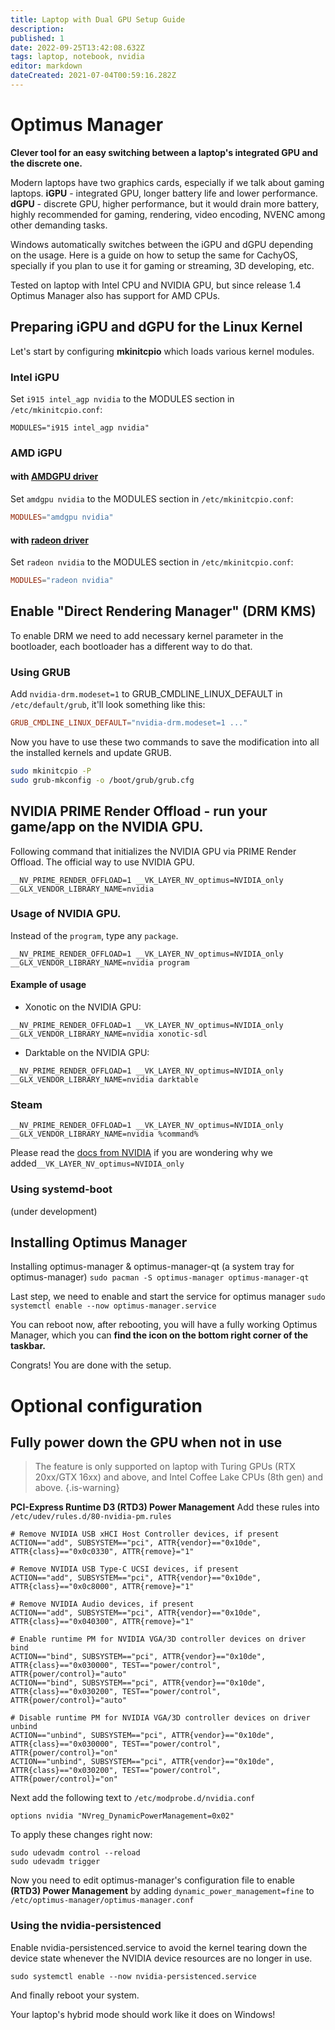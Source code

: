 ```yaml
---
title: Laptop with Dual GPU Setup Guide
description: 
published: 1
date: 2022-09-25T13:42:08.632Z
tags: laptop, notebook, nvidia
editor: markdown
dateCreated: 2021-07-04T00:59:16.282Z
---
```


# Optimus Manager 
**Clever tool for an easy switching between a laptop's integrated GPU and the discrete one.**

Modern laptops have two graphics cards, especially if we talk about gaming laptops.
**iGPU** - integrated GPU, longer battery life and lower performance. 
**dGPU** - discrete GPU, higher performance, but it would drain more battery, highly recommended for gaming, rendering, video encoding, NVENC among other demanding tasks.

Windows automatically switches between the iGPU and dGPU depending on the usage.
Here is a guide on how to setup the same for CachyOS, specially if you plan to use it for gaming or streaming, 3D developing, etc.

Tested on laptop with Intel CPU and NVIDIA GPU, but since release 1.4 Optimus Manager also has support for AMD CPUs.

## Preparing iGPU and dGPU for the Linux Kernel
Let's start by configuring **mkinitcpio** which loads various kernel modules.

### Intel iGPU
Set `i915 intel_agp nvidia` to the MODULES section in `/etc/mkinitcpio.conf`:
```
MODULES="i915 intel_agp nvidia"
```

### AMD iGPU
#### with [AMDGPU driver](https://wiki.archlinux.org/title/AMDGPU)
Set `amdgpu nvidia` to the MODULES section in `/etc/mkinitcpio.conf`:
```conf
MODULES="amdgpu nvidia"
```
#### with [radeon driver](https://wiki.archlinux.org/title/ATI)
Set `radeon nvidia` to the MODULES section in `/etc/mkinitcpio.conf`:
```conf
MODULES="radeon nvidia"
```

## Enable "Direct Rendering Manager" (DRM KMS)
To enable DRM we need to add necessary kernel parameter in the bootloader, each bootloader has a different way to do that. 
### Using GRUB
Add `nvidia-drm.modeset=1` to GRUB_CMDLINE_LINUX_DEFAULT in `/etc/default/grub`, it'll look something like this:
```conf
GRUB_CMDLINE_LINUX_DEFAULT="nvidia-drm.modeset=1 ..."
```
Now you have to use these two commands to save the modification into all the installed kernels and update GRUB.
```sh
sudo mkinitcpio -P
sudo grub-mkconfig -o /boot/grub/grub.cfg
```
## NVIDIA PRIME Render Offload - run your game/app on the NVIDIA GPU.
Following command that initializes the NVIDIA GPU via PRIME Render Offload. The official way to use NVIDIA GPU. 
```
__NV_PRIME_RENDER_OFFLOAD=1 __VK_LAYER_NV_optimus=NVIDIA_only __GLX_VENDOR_LIBRARY_NAME=nvidia
```
### Usage of NVIDIA GPU.
Instead of the `program`, type any `package`.
```
__NV_PRIME_RENDER_OFFLOAD=1 __VK_LAYER_NV_optimus=NVIDIA_only __GLX_VENDOR_LIBRARY_NAME=nvidia program
```
#### Example of usage
- Xonotic on the NVIDIA GPU:
```
__NV_PRIME_RENDER_OFFLOAD=1 __VK_LAYER_NV_optimus=NVIDIA_only __GLX_VENDOR_LIBRARY_NAME=nvidia xonotic-sdl
```
- Darktable on the NVIDIA GPU:
```
__NV_PRIME_RENDER_OFFLOAD=1 __VK_LAYER_NV_optimus=NVIDIA_only __GLX_VENDOR_LIBRARY_NAME=nvidia darktable
```
### Steam
```
__NV_PRIME_RENDER_OFFLOAD=1 __VK_LAYER_NV_optimus=NVIDIA_only __GLX_VENDOR_LIBRARY_NAME=nvidia %command%
```
Please read the [docs from NVIDIA](https://download.nvidia.com/XFree86/Linux-x86_64/435.17/README/primerenderoffload.html) if you are wondering why we added`__VK_LAYER_NV_optimus=NVIDIA_only`

### Using systemd-boot
(under development)

## Installing Optimus Manager

Installing optimus-manager & optimus-manager-qt (a system tray for optimus-manager)
`sudo pacman -S optimus-manager optimus-manager-qt`

Last step, we need to enable and start the service for optimus manager
`sudo systemctl enable --now optimus-manager.service`

You can reboot now, after rebooting, you will have a fully working Optimus Manager, which you can **find the icon on the bottom right corner of the taskbar.**

Congrats! You are done with the setup.

# Optional configuration
## Fully power down the GPU when not in use
> The feature is only supported on laptop with Turing GPUs (RTX 20xx/GTX 16xx) and above, and Intel Coffee Lake CPUs (8th gen) and above.
{.is-warning}

**PCI-Express Runtime D3 (RTD3) Power Management**
Add these rules into `/etc/udev/rules.d/80-nvidia-pm.rules`

```
# Remove NVIDIA USB xHCI Host Controller devices, if present
ACTION=="add", SUBSYSTEM=="pci", ATTR{vendor}=="0x10de", ATTR{class}=="0x0c0330", ATTR{remove}="1"

# Remove NVIDIA USB Type-C UCSI devices, if present
ACTION=="add", SUBSYSTEM=="pci", ATTR{vendor}=="0x10de", ATTR{class}=="0x0c8000", ATTR{remove}="1"

# Remove NVIDIA Audio devices, if present
ACTION=="add", SUBSYSTEM=="pci", ATTR{vendor}=="0x10de", ATTR{class}=="0x040300", ATTR{remove}="1"

# Enable runtime PM for NVIDIA VGA/3D controller devices on driver bind
ACTION=="bind", SUBSYSTEM=="pci", ATTR{vendor}=="0x10de", ATTR{class}=="0x030000", TEST=="power/control", ATTR{power/control}="auto"
ACTION=="bind", SUBSYSTEM=="pci", ATTR{vendor}=="0x10de", ATTR{class}=="0x030200", TEST=="power/control", ATTR{power/control}="auto"

# Disable runtime PM for NVIDIA VGA/3D controller devices on driver unbind
ACTION=="unbind", SUBSYSTEM=="pci", ATTR{vendor}=="0x10de", ATTR{class}=="0x030000", TEST=="power/control", ATTR{power/control}="on"
ACTION=="unbind", SUBSYSTEM=="pci", ATTR{vendor}=="0x10de", ATTR{class}=="0x030200", TEST=="power/control", ATTR{power/control}="on"

```

Next add the following text to `/etc/modprobe.d/nvidia.conf`
```
options nvidia "NVreg_DynamicPowerManagement=0x02"
```

To apply these changes right now:
```
sudo udevadm control --reload
sudo udevadm trigger
```
Now you need to edit optimus-manager's configuration file to enable **(RTD3) Power Management** by adding `dynamic_power_management=fine` to `/etc/optimus-manager/optimus-manager.conf`

### Using the nvidia-persistenced
Enable nvidia-persistenced.service to avoid the kernel tearing down the device state whenever the NVIDIA device resources are no longer in use. 
```
sudo systemctl enable --now nvidia-persistenced.service
```
And finally reboot your system.

Your laptop's hybrid mode should work like it does on Windows!
